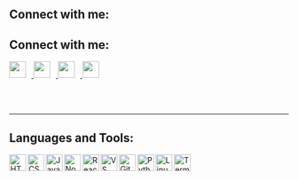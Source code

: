 ## Connect with me:

## Connect with me:

<a href="http://www.youtube.com/@sigitadinugroho7151">
  <img src="https://img.icons8.com/ios-filled/50/youtube-play.png" width="30" style="margin-right: 10px;" />
</a>
<a href="https://www.instagram.com/sgtadi_?igsh=dnl2aGpmOWl4ZTdv">
  <img src="https://img.icons8.com/ios-filled/50/instagram-new.png" width="30" style="margin-right: 10px;" />
</a>
<a href="https://www.linkedin.com/in/sigit-adi-nugroho-bb2600297?utm_source=share&utm_campaign=share_via&utm_content=profile&utm_medium=android_app">
  <img src="https://img.icons8.com/ios-filled/50/linkedin.png" width="30" style="margin-right: 10px;" />
</a>
<a href="https://www.tiktok.com/@sgtadi_?_t=ZS-8xhKqE3YU8v&_r=1">
  <img src="https://img.icons8.com/ios-filled/50/tiktok--v1.png" width="30" />
</a>


<br/><br/>

---

## Languages and Tools:

<img align="left" alt="HTML" width="30px" src="https://img.icons8.com/color/48/html-5--v1.png" />
<img align="left" alt="CSS" width="30px" src="https://img.icons8.com/color/48/css3.png" />
<img align="left" alt="JavaScript" width="30px" src="https://img.icons8.com/color/48/javascript--v1.png" />
<img align="left" alt="Node.js" width="30px" src="https://img.icons8.com/color/48/nodejs.png" />
<img align="left" alt="React" width="30px" src="https://img.icons8.com/color/48/react-native.png" />
<img align="left" alt="VS Code" width="30px" src="https://img.icons8.com/color/48/visual-studio-code-2019.png" />
<img align="left" alt="Git" width="30px" src="https://img.icons8.com/color/48/git.png" />
<img align="left" alt="Python" width="30px" src="https://img.icons8.com/color/48/python.png" />
<img align="left" alt="Linux" width="30px" src="https://img.icons8.com/color/48/linux.png" />
<img align="left" alt="Terminal" width="30px" src="https://img.icons8.com/ios-filled/50/console.png" />

<br/><br/><br/>
